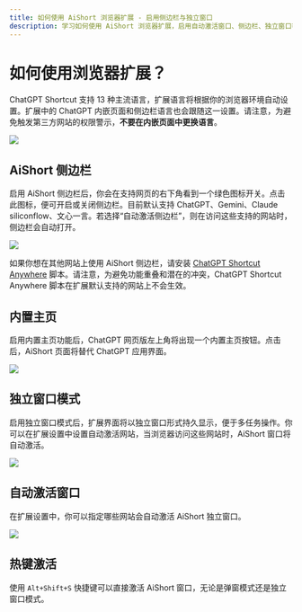 ```yaml
---
title: 如何使用 AiShort 浏览器扩展 - 启用侧边栏与独立窗口  
description: 学习如何使用 AiShort 浏览器扩展，启用自动激活窗口、侧边栏、独立窗口等功能，提升 ChatGPT、Gemini、Claude 等网站的操作体验，并支持快捷键激活。  
---
```


# 如何使用浏览器扩展？

ChatGPT Shortcut 支持 13 种主流语言，扩展语言将根据你的浏览器环境自动设置。扩展中的 ChatGPT 内嵌页面和侧边栏语言也会跟随这一设置。请注意，为避免触发第三方网站的权限警示，**不要在内嵌页面中更换语言**。

![](https://img.newzone.top/2023-12-23-12-04-29.png?imageMogr2/format/webp)

## AiShort 侧边栏

启用 AiShort 侧边栏后，你会在支持网页的右下角看到一个绿色图标开关。点击此图标，便可开启或关闭侧边栏。目前默认支持 ChatGPT、Gemini、Claude siliconflow、文心一言。若选择“自动激活侧边栏”，则在访问这些支持的网站时，侧边栏会自动打开。

![](https://img.newzone.top/2023-12-23-04-16-15.gif?imageMogr2/format/webp)

如果你想在其他网站上使用 AiShort 侧边栏，请安装 [ChatGPT Shortcut Anywhere](https://greasyfork.org/scripts/482907-chatgpt-shortcut-anywhere) 脚本。请注意，为避免功能重叠和潜在的冲突，ChatGPT Shortcut Anywhere 脚本在扩展默认支持的网站上不会生效。

## 内置主页

启用内置主页功能后，ChatGPT 网页版左上角将出现一个内置主页按钮。点击后，AiShort 页面将替代 ChatGPT 应用界面。

![](https://img.newzone.top/ai/2023-12-22-19-40-15.png?imageMogr2/format/webp)

## 独立窗口模式

启用独立窗口模式后，扩展界面将以独立窗口形式持久显示，便于多任务操作。你可以在扩展设置中设置自动激活网站，当浏览器访问这些网站时，AiShort 窗口将自动激活。

![](https://img.newzone.top/2023-12-23-12-07-09.png?imageMogr2/format/webp)

## 自动激活窗口

在扩展设置中，你可以指定哪些网站会自动激活 AiShort 独立窗口。

![](https://img.newzone.top/2023-12-23-12-09-51.png?imageMogr2/format/webp)

## 热键激活

使用 `Alt+Shift+S` 快捷键可以直接激活 AiShort 窗口，无论是弹窗模式还是独立窗口模式。
